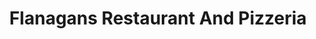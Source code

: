 ---
title: "Flanagans Restaurant And Pizzeria"
address: "61 Upper O' Connell Street, Dublin City Centre, Co. Dublin, Dublin 1"
tel: "+353 (0)18 73 1388"
county: "Dublin"
category: "Italian Restaurants"
type: "Content"
lat: "53.34990310668945"
lng: "-6.262606143951416"
---